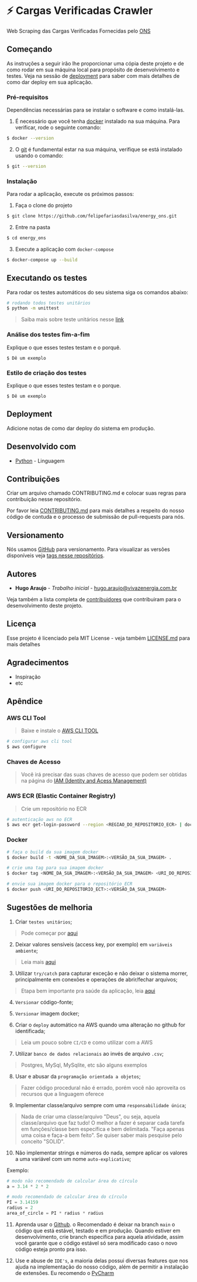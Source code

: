 # :zap: Cargas Verificadas Crawler

Web Scraping das Cargas Verificadas Fornecidas pelo [ONS](http://tr.ons.org.br/)

## Começando

As instruções a seguir irão lhe proporcionar uma cópia deste projeto e de como rodar em sua máquina local para propósito de desenvolvimento e testes. Veja na sessão de [deployment](#Deployment) para saber com mais detalhes de como dar deploy em sua aplicação.

### Pré-requisitos

Dependências necessárias para se instalar o software e como instalá-las.

1. É necessário que você tenha [docker](https://www.docker.com/products/docker-desktop) instalado na sua máquina. Para verificar, rode o seguinte comando:

```bash
$ docker --version
```

2. O [git](https://git-scm.com/) é fundamental estar na sua máquina, verifique se está instalado usando o comando:

```bash
$ git --version
```

### Instalação

Para rodar a aplicação, execute os próximos passos:

1. Faça o clone do projeto

```bash
$ git clone https://github.com/felipefariasdasilva/energy_ons.git
```

2. Entre na pasta

```bash
$ cd energy_ons
```

3. Execute a aplicação com `docker-compose`

```bash
$ docker-compose up --build
```

## Executando os testes

Para rodar os testes automáticos do seu sistema siga os comandos abaixo:

```bash
# rodando todos testes unitários
$ python -m unittest
```

> Saiba mais sobre teste unitários nesse [link](https://docs.python.org/pt-br/3/library/unittest.html)
### Análise dos testes fim-a-fim

Explique o que esses testes testam e o porquê.

```
$ Dê um exemplo
```

### Estilo de criação dos testes

Explique o que esses testes testam e o porque.

```
$ Dê um exemplo
```

## Deployment

Adicione notas de como dar deploy do sistema em produção.

## Desenvolvido com
* [Python](https://www.python.org/) - Linguagem

## Contribuições

Criar um arquivo chamado CONTRIBUTING.md e colocar suas regras para contribuição nesse repositório.

Por favor leia [CONTRIBUTING.md]() para mais detalhes a respeito do nosso código de contuda e o processo de submissão de pull-requests para nós.

## Versionamento

Nós usamos [GitHub](https://github.com/) para versionamento. Para visualizar as versões disponíveis veja [tags nesse repositórios](https://github.com/your/project/tags).

## Autores

* **Hugo Araujo** - *Trabalho inicial* - [hugo.araujo@vivazenergia.com.br](hugo.araujo@vivazenergia.com.br)

Veja também a lista completa de [contribuidores](https://github.com/your/project/contributors) que contribuiram para o desenvolvimento deste projeto.

## Licença

Esse projeto é licenciado pela MIT License - veja também [LICENSE.md](LICENSE.md) para mais detalhes

## Agradecimentos

* Inspiração
* etc

## Apêndice

### AWS CLI Tool

> Baixe e instale o [AWS CLI TOOL](https://aws.amazon.com/pt/cli/)

```bash
# configurar aws cli tool
$ aws configure
```

### Chaves de Acesso

> Você irá precisar das suas chaves de acesso que podem ser obtidas na página do [IAM (Identity and Acess Management)](https://console.aws.amazon.com/iam/home?region=us-east-2#/security_credentials$access_key)

### AWS ECR (Elastic Container Registry)

> Crie um repositório no ECR

```bash
# autenticação aws no ECR
$ aws ecr get-login-password --region <REGIAO_DO_REPOSITORIO_ECR> | docker login --username AWS --password-stdin <URI_DO_REPOSITORIO_ECR>
```

### Docker

```bash
# faça o build da sua imagem docker
$ docker build -t <NOME_DA_SUA_IMAGEM>:<VERSÃO_DA_SUA_IMAGEM> .
```

```bash
# crie uma tag para sua imagem docker
$ docker tag <NOME_DA_SUA_IMAGEM>:<VERSÃO_DA_SUA_IMAGEM> <URI_DO_REPOSITORIO_ECT>:<VERSÃO_DA_SUA_IMAGEM>
```

```bash
# envie sua imagem docker para o repositório ECR
$ docker push <URI_DO_REPOSITORIO_ECT>:<VERSÃO_DA_SUA_IMAGEM>
```

## Sugestões de melhoria

1. Criar `testes unitários`;

> Pode começar por [aqui](https://dev.to/womakerscode/testes-em-python-parte-1-introducao-43ei#:~:text=%20Testes%20em%20Python%20-%20Parte%201%3A%20Introdu%C3%A7%C3%A3o,para%20fazer%20o%20teste%20rodar.%20Essa...%20More%20)

2. Deixar valores sensíveis (access key, por exemplo) em `variáveis ambiente`;

> Leia mais [aqui](https://dev.to/jakewitcher/using-env-files-for-environment-variables-in-python-applications-55a1)

3. Utilizar `try/catch` para capturar exceção e não deixar o sistema morrer, principalmente em conexões e operações de abrir/fechar arquivos;

> Etapa bem importante pra saúde da aplicação, leia [aqui](https://www.bing.com/newtabredir?url=https%3A%2F%2Fmedium.com%2F%40halilylm%2Ftry-except-blocks-in-python-7372fe20d4af)

4. `Versionar` código-fonte;
5. `Versionar` imagem docker;

6. Criar o `deploy` automático na AWS quando uma alteração no github for identificada;

> Leia um pouco sobre `CI/CD` e como utilizar com a AWS

7. Utilizar `banco de dados relacionais` ao invés de arquivo `.csv`;

> Postgres, MySql, MySqlite, etc são alguns exemplos

8. Usar e abusar da `programação orientada a objetos`;

> Fazer código procedural não é errado, porém você não aproveita os recursos que a linguagem oferece

9. Implementar classe/arquivo sempre com uma `responsabilidade única`;

> Nada de criar uma classe/arquivo "Deus", ou seja, aquela classe/arquivo que faz tudo! O melhor a fazer é separar cada tarefa em funções/classe bem específica e bem delimitada. "Faça apenas uma coisa e faça-a bem feito". Se quiser saber mais pesquise pelo conceito "SOLID".

10. Não implementar strings e números do nada, sempre aplicar os valores a uma variável com um nome `auto-explicativo`;

Exemplo:
```python
# modo não recomendado de calcular área do círculo
a = 3.14 * 2 * 2

# modo recomendado de calcular área do círculo
PI = 3.14159
radius = 2
area_of_circle = PI * radius * radius
```

11. Aprenda usar o [Github](https://github.com). o Recomendado é deixar na branch `main` o código que está estável, testado e em produção. Quando estiver em desenvolvimento, crie branch específica para aquela atividade, assim você garante que o código estável só sera modificado caso o novo código esteja pronto pra isso.

12. Use e abuse de `IDE's`, a maioria delas possui diversas features que nos ajuda na implementação do nosso código, além de permitir a instalação de extensões. Eu recomendo o [PyCharm](https://www.jetbrains.com/pycharm/)